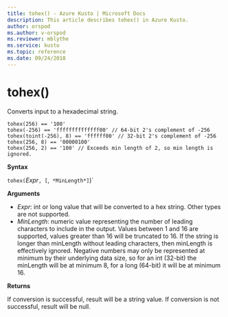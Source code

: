 ```yaml
---
title: tohex() - Azure Kusto | Microsoft Docs
description: This article describes tohex() in Azure Kusto.
author: orspod
ms.author: v-orspod
ms.reviewer: mblythe
ms.service: kusto
ms.topic: reference
ms.date: 09/24/2018
---
```

# tohex()

Converts input to a hexadecimal string.

    tohex(256) == '100'
    tohex(-256) == 'ffffffffffffff00' // 64-bit 2's complement of -256
    tohex(toint(-256), 8) == 'ffffff00' // 32-bit 2's complement of -256
    tohex(256, 8) == '00000100'
    tohex(256, 2) == '100' // Exceeds min length of 2, so min length is ignored.

**Syntax**

`tohex(`*Expr*`, [`,` *MinLength*]`)`

**Arguments**

* *Expr*: int or long value that will be converted to a hex string.  Other types are not supported.
* *MinLength*: numeric value representing the number of leading characters to include in the output.  Values between 1 and 16 are supported, values greater than 16 will be truncated to 16.  If the string is longer than minLength without leading characters, then minLength is effectively ignored.  Negative numbers may only be represented at minimum by their underlying data size, so for an int (32-bit) the minLength will be at minimum 8, for a long (64-bit) it will be at minimum 16.

**Returns**

If conversion is successful, result will be a string value.
If conversion is not successful, result will be null.